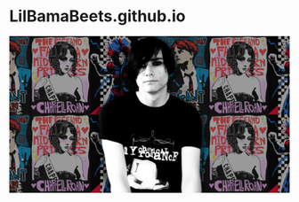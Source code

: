 # LilBamaBeets.github.io

![banner](https://github.com/LilBamaBeets/LilBamaBeets.github.io/blob/main/design%20dot%20banner%202%20but%20for%20main%20site%20(1).png?raw=true)
